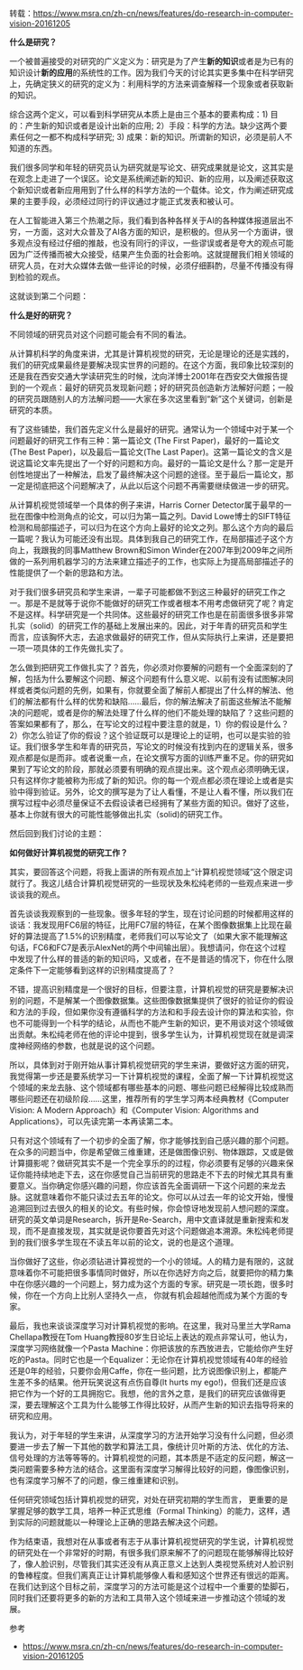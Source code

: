 转载：https://www.msra.cn/zh-cn/news/features/do-research-in-computer-vision-20161205

**什么是研究？**

一个被普遍接受的对研究的广义定义为：研究是为了产生**新的知识**或者是为已有的知识设计**新的应用**的系统性的工作。因为我们今天的讨论其实更多集中在科学研究上，先确定狭义的研究的定义为：利用科学的方法来调查解释一个现象或者获取新的知识。

综合这两个定义，可以看到科学研究从本质上是由三个基本的要素构成：1) 目的：产生新的知识或者是设计出新的应用; 2）手段：科学的方法。缺少这两个要素任何之一都不构成科学研究; 3) 成果：新的知识。所谓新的知识，必须是前人不知道的东西。

我们很多同学和年轻的研究员认为研究就是写论文、研究成果就是论文，这其实是在观念上走进了一个误区。论文是系统阐述新的知识、新的应用，以及阐述获取这个新知识或者新应用用到了什么样的科学方法的一个载体。论文，作为阐述研究成果的主要手段，必须经过同行的评议通过才能正式发表和被认可。

在人工智能进入第三个热潮之际，我们看到各种各样关于AI的各种媒体报道层出不穷，一方面，这对大众普及了AI各方面的知识，是积极的。但从另一个方面讲，很多观点没有经过仔细的推敲，也没有同行的评议，一些谬误或者是夸大的观点可能因为广泛传播而被大众接受，结果产生负面的社会影响。这就提醒我们相关领域的研究人员，在对大众媒体去做一些评论的时候，必须仔细斟酌，尽量不传播没有得到检验的观点。

这就谈到第二个问题：

**什么是好的研究？**

不同领域的研究员对这个问题可能会有不同的看法。

从计算机科学的角度来讲，尤其是计算机视觉的研究，无论是理论的还是实践的，我们的研究成果最终是要解决现实世界的问题的。在这个方面，我印象比较深刻的还是我在西安交通大学读研究生的时候，沈向洋博士2001年在西安交大做报告提到的一个观点：最好的研究员发现新问题；好的研究员创造新方法解好问题；一般的研究员跟随别人的方法解问题——大家在多次这里看到“新”这个关键词，创新是研究的本质。

有了这些铺垫，我们首先定义什么是最好的研究。通常认为一个领域中对于某一个问题最好的研究工作有三种：第一篇论文 (The First Paper)，最好的一篇论文 (The Best Paper)，以及最后一篇论文(The Last Paper)。这第一篇论文的含义是说这篇论文率先提出了一个好的问题和方向。最好的一篇论文是什么？那一定是开创性地提出了一种解法，启发了最终解决这个问题的途径。至于最后一篇论文，那一定是彻底把这个问题解决了，从此以后这个问题不再需要继续做进一步的研究。

从计算机视觉领域举一个具体的例子来讲，Harris Corner Detector属于最早的一批在图像中检测角点的论文，可以归为第一篇之列。David Lowe博士的SIFT特征检测和局部描述子，可以归为在这个方向上最好的论文之列。那么这个方向的最后一篇呢？我认为可能还没有出现。具体到我自己的研究工作，在局部描述子这个方向上，我跟我的同事Matthew Brown和Simon Winder在2007年到2009年之间所做的一系列用机器学习的方法来建立描述子的工作，也实际上为提高局部描述子的性能提供了一个新的思路和方法。

对于我们很多研究员和学生来讲，一辈子可能都做不到这三种最好的研究工作之一。那是不是就等于说你不能做好的研究工作或者根本不用考虑做研究了呢？肯定不是这样。科学研究是一个共同体。这些最好的研究工作也是在前面很多很多非常扎实（solid）的研究工作的基础上发展出来的。因此，对于年青的研究员和学生而言，应该胸怀大志，去追求做最好的研究工作，但从实际执行上来讲，还是要把一项一项具体的工作先做扎实了。

怎么做到把研究工作做扎实了？首先，你必须对你要解的问题有一个全面深刻的了解，包括为什么要解这个问题、解这个问题有什么意义呢、以前有没有试图解决同样或者类似问题的先例，如果有，你就要全面了解前人都提出了什么样的解法、他们的解法都有什么样的优势和缺陷……最后，你的解法解决了前面这些解法不能解决的问题呢，或者是你的解法处理了什么样的他们不能处理的缺陷了？这些问题的答案如果都有了，那么，在写论文的过程中要注意的就是，1）你的假设是什么？2）你怎么验证了你的假设？这个验证既可以是理论上的证明，也可以是实验的验证。我们很多学生和年青的研究员，写论文的时候没有找到内在的逻辑关系，很多观点都是似是而非。或者说重一点，在论文撰写方面的训练严重不足。你的研究如果到了写论文的阶段，那就必须要有明确的观点提出来。这个观点必须明确无误，只有这样你才能被称为形成了新的知识。你的每一个观点都必须在理论上或者是实验中得到验证。另外，论文的撰写是为了让人看懂，不是让人看不懂，所以我们在撰写过程中必须尽量保证不去假设读者已经拥有了某些方面的知识。做好了这些，基本上你就有很大的可能性能够做出扎实（solid)的研究工作。

然后回到我们讨论的主题：

**如何做好计算机视觉的研究工作？**

其实，要回答这个问题，将我上面讲的所有观点加上“计算机视觉领域”这个限定词就行了。我这儿结合计算机视觉研究的一些现状及朱松纯老师的一些观点来进一步谈谈我的观点。

首先谈谈我观察到的一些现象。很多年轻的学生，现在讨论问题的时候都用这样的谈话：我发现用FC6层的特征，比用FC7层的特征，在某个图像数据集上比现在最好的算法提高了1.5%的识别精度，老师我们可以写论文了（如果大家不能理解这句话，FC6和FC7是表示AlexNet的两个中间输出层）。我想请问，你在这个过程中发现了什么样的普适的新的知识吗，又或者，在不是普适的情况下，你在什么限定条件下一定能够看到这样的识别精度提高了？

不错，提高识别精度是一个很好的目标，但要注意，计算机视觉的研究是要解决识别的问题，不是解某一个图像数据集。这些图像数据集提供了很好的验证你的假设和方法的手段，但如果你没有遵循科学的方法和和手段去设计你的算法和实验，你也不可能得到一个科学的结论，从而也不能产生新的知识，更不用谈对这个领域做出贡献。朱松纯老师在他的评论中提到，很多学生认为，计算机视觉现在就是调深度神经网络的参数，也就是说的这个问题。

所以，具体到对于刚开始从事计算机视觉研究的学生来讲，要做好这方面的研究，我觉得第一步还是要系统学习一下计算机视觉的课程，全面了解一下计算机视觉这个领域的来龙去脉、这个领域都有哪些基本的问题、哪些问题已经解得比较成熟而哪些问题还在初级阶段……这里，推荐所有的学生学习两本经典教材《Computer Vision: A Modern Approach》和《Computer Vision: Algorithms and Applications》，可以先读完第一本再读第二本。

只有对这个领域有了一个初步的全面了解，你才能够找到自己感兴趣的那个问题。在众多的问题当中，你是希望做三维重建，还是做图像识别、物体跟踪，又或是做计算摄影呢？做研究其实不是一个完全享乐的的过程，你必须要有足够的兴趣来保证你能持续地走下去，这在你感觉自己当前研究的思路走不下去的时候尤其具有重要意义。当你确定你感兴趣的问题，你应该首先全面调研一下这个问题的来龙去脉。这就意味着你不能只读过去五年的论文。你可以从过去一年的论文开始，慢慢追溯回到过去很久的相关的论文。有些时候，你会惊讶地发现前人想问题的深度。研究的英文单词是Research，拆开是Re-Search，用中文直译就是重新搜索和发现，而不是直接发现，其实就是说你要首先对这个问题做追本溯源。朱松纯老师提到的我们很多学生现在不读五年以前的论文，说的也是这个道理。

当你做好了这些，你必须钻进计算视觉的一个小的领域。人的精力是有限的，这就意味着你不可能把很多事情同时做好，所以在你选好方向之后，就要把你的精力集中在你感兴趣的一个问题上，努力成为这个方面的专家。研究是一项长跑，很多时候，你在一个方向上比别人坚持久一点， 你就有机会超越他而成为某个方面的专家。

最后，我也来谈谈深度学习对计算机视觉的影响。在这里，我对马里兰大学Rama Chellapa教授在Tom Huang教授80岁生日论坛上表达的观点非常认可，他认为，深度学习网络就像一个Pasta Machine：你把该放的东西放进去，它能给你产生好吃的Pasta。同时它也是一个Equalizer：无论你在计算机视觉领域有40年的经验还是0年的经验，只要你会用Caffe，你在一些问题，比方说图像识别上，都能产生差不多的结果。他开玩笑说这有点伤自尊(It hurts my ego!)，但我们还是应该把它作为一个好的工具拥抱它。我想，他的言外之意，是我们的研究应该做得更深，要去理解这个工具为什么能够工作得比较好，从而产生新的知识去指导将来的研究和应用。

我认为，对于年轻的学生来讲，从深度学习的方法开始学习没有什么问题，但必须要进一步去了解一下其他的数学和算法工具，像统计贝叶斯的方法、优化的方法、信号处理的方法等等等的。计算机视觉的问题，其本质是不适定的反问题，解这一类问题需要多种方法的结合。这里面有深度学习解得比较好的问题，像图像识别，也有深度学习解不了的问题，像三维重建和识别。

任何研究领域包括计算机视觉的研究，对处在研究初期的学生而言， 更重要的是掌握足够的数学工具，培养一种正式思维（Formal Thinking）的能力，这样，遇到实际的问题就能以一种理论上正确的思路去解决这个问题。

作为结束语，我想对在从事或者有志于从事计算机视觉研究的学生说，计算机视觉的研究处在一个非常好的时期，有很多我们原来解不了的问题现在能够解得比较好了，像人脸识别，尽管我们其实还没有从真正意义上达到人类视觉系统对人脸识别的鲁棒程度。但我们离真正让计算机能够像人看和感知这个世界还有很远的距离。在我们达到这个目标之前，深度学习的方法可能是这个过程中一个重要的垫脚石，同时我们还要将更多的新的方法和工具带入这个领域来进一步推动这个领域的发展。

参考

- https://www.msra.cn/zh-cn/news/features/do-research-in-computer-vision-20161205